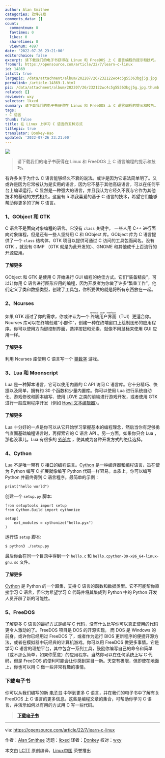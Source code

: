 ```yaml
---
author: Alan Smithee
categories: 软件开发
comments_data: []
count:
  commentnum: 0
  favtimes: 0
  likes: 0
  sharetimes: 0
  viewnum: 4897
date: '2022-07-26 23:21:00'
editorchoice: false
excerpt: 请下载我们的电子书获得在 Linux 和 FreeDOS 上 C 语言编程的提示和技巧。
fromurl: https://opensource.com/article/22/7/learn-c-linux
id: 14869
islctt: true
largepic: /data/attachment/album/202207/26/232122wc4c5g55363bgj5g.jpg
permalink: /article-14869-1.html
pic: /data/attachment/album/202207/26/232122wc4c5g55363bgj5g.jpg.thumb.jpg
related: []
reviewer: wxy
selector: lkxed
summary: 请下载我们的电子书获得在 Linux 和 FreeDOS 上 C 语言编程的提示和技巧。
tags:
- C 语言
thumb: false
title: 在 Linux 上学习 C 语言的五种方式
titlepic: true
translator: Donkey-Hao
updated: '2022-07-26 23:21:00'
---
```


![](/data/attachment/album/202207/26/232122wc4c5g55363bgj5g.jpg)



> 
> 请下载我们的电子书获得在 Linux 和 FreeDOS 上 C 语言编程的提示和技巧。
> 
> 
> 


有许多关于为什么 C 语言能够经久不衰的说法。或许是因为它语法简单明了。又或许是因为它常被认为是实用的语言，因为它不基于其他高级语言，可以在任何平台上编译运行。C 显然是一种强大的语言，并且我认为它经久不衰与它作为其他技术的基础的方式相关。这里有 5 项我喜爱的基于 C 语言的技术，希望它们能够帮助你更多的了解 C 语言。


### 1、GObject 和 GTK


C 语言不是面向对象编程的语言。它没有 `class` 关键字。 一些人用 C++ 进行面向对象编程，但是还有一些人坚持用 C 和 GObject 库。GObject 库为 C 语言提供了一个 `class` 结构体，GTK 项目以提供可通过 C 访问的工具包而闻名。没有 GTK ，就没有 GIMP （GTK 就是为此开发的）、GNOME 和其他成千上百流行的开源应用。


#### 了解更多


GObject 和 GTK 是使用 C 开始进行 GUI 编程的绝佳方式。它们“装备精良”，可以让你用 C 语言进行图形应用的编程，因为开发者为你做了许多“繁重工作”。他们定义了类和数据类型，创建了工具包，你所要做的就是将所有东西放在一起。


### 2、Ncurses


如果 GTK 超过了你的需求，你或许认为一个<ruby> 终端用户界面 <rt>  terminal user interface </rt></ruby>（TUI）更适合你。Ncurses 库可以在终端创建“小部件”，创建一种在终端窗口上绘制图形的应用程序。你可以使用方向键控制界面，选择按钮和元素，就像不用鼠标来使用 GUI 应用一样。


#### 了解更多


利用 Ncurses 库使用 C 语言写一个 [猜数字](https://opensource.com/article/21/8/guess-number-game-ncurses-linux) 游戏。


### 3、Lua 和 Moonscript


Lua 是一种脚本语言，它可以使用内置的 C API 访问 C 语言库。它十分精巧、快捷以及简单，拥有约 30 个函数和少量内置库。你可以使用 Lua 进行系统自动化、游戏修改和脚本编写、使用 LÖVE 之类的前端进行游戏开发，或者使用 GTK 进行一般应用程序开发（例如 [Howl 文本编辑器](https://opensource.com/article/20/12/howl)）。


#### 了解更多


Lua 十分好的一点是你可以从它开始学习掌握基本的编程理念，然后当你有足够勇气直面基础编程语言时，再探索它的 C 语言 API 。另一方面，如果你只会 Lua ，那也没事儿。Lua 有很多的 [外部库](https://opensource.com/article/19/11/getting-started-luarocks) ，使其成为各种开发方式的绝佳选择。


### 4、Cython


Lua 不是唯一带有 C 接口的编程语言。[Cython](http://cython.org) 是一种编译器和编程语言，旨在使为 Python 编写 C 扩展就像编写 Python 代码一样容易。本质上，你可以编写 Python 并最终得到 C 语言程序。最简单的示例：



```
print("hello world")

```

创建一个 `setup.py` 脚本:



```
from setuptools import setup
from Cython.Build import cythonize

setup(
    ext_modules = cythonize("hello.pyx")
)

```

运行该 `setup` 脚本:



```
$ python3 ./setup.py

```

最后你会在同一个目录中得到一个 `hello.c` 和 `hello.cpython-39-x86_64-linux-gnu.so` 文件。


#### 了解更多


[Cython](https://opensource.com/article/21/4/cython) 是 Python 的一个超集，支持 C 语言的函数和数据类型。它不可能帮你直接学习 C 语言，但它为希望学习 C 代码并将其集成到 Python 中的 Python 开发人员开辟了新的可能性。


### 5、FreeDOS


了解更多 C 语言的最好方式是编写 C 代码，没有什么比写你可以真正使用的代码更令人激动的了。FreeDOS 项目是 DOS 的开源实现， 而 DOS 是 Windows 的前身。或许你已经用过 FreeDOS 了，或者作为运行 BIOS 更新程序的便捷开源方法，或者在模拟器中玩经典的计算机游戏。你可以用 FreeDOS 做更多事情。它是学习 C 语言的理想平台，其中包含一系列工具，鼓励你编写自己的命令和简单（或不那么简单，如果你愿意）的应用程序。当然你可以在任何系统上写 C 代码，但是 FreeDOS 的便利可能会让你感到耳目一新。天空有极限，但即使在地面上，你也可以用 C 做一些非常有趣的事情。


### 下载电子书


你可以从我们编写的新 [电子书](https://opensource.com/downloads/guide-c-programming) 中学到更多 C 语言，并在我们的电子书中了解有关 FreeDOS 上 C 语言的更多信息。这些是编程文章的集合，可帮助你学习 C 语言，并演示如何以有用的方式用 C 写一些代码。



> 
> **[下载电子书](https://opensource.com/downloads/guide-c-programming)**
> 
> 
> 




---


via: <https://opensource.com/article/22/7/learn-c-linux>


作者：[Alan Smithee](https://opensource.com/users/alansmithee) 选题：[lkxed](https://github.com/lkxed) 译者：[Donkey](https://github.com/Donkey-Hao) 校对：[wxy](https://github.com/wxy)


本文由 [LCTT](https://github.com/LCTT/TranslateProject) 原创编译，[Linux中国](https://linux.cn/) 荣誉推出
